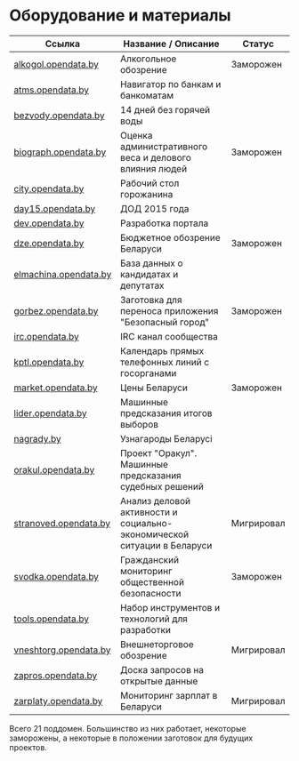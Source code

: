 # Оборудование и материалы

| Ссылка | Название / Описание | Статус |
| ---- | ---- | ---- |
|  [alkogol.opendata.by](http://alkogol.opendata.by) | Алкогольное обозрение | Заморожен |
|  [atms.opendata.by](http://atms.opendata.by) | Навигатор по банкам и банкоматам | |
|  [bezvody.opendata.by](http://bezvody.opendata.by) | 14 дней без горячей воды | |
|  [biograph.opendata.by](http://biograph.opendata.by) | Оценка административного веса и делового влияния людей | Заморожен |
|  [city.opendata.by](http://city.opendata.by) | Рабочий стол горожанина | |
|  [day15.opendata.by](http://day15.opendata.by) | ДОД 2015 года | |
|  [dev.opendata.by](http://dev.opendata.by) | Разработка портала | |
|  [dze.opendata.by](http://dze.opendata.by) | Бюджетное обозрение Беларуси | Заморожен |
|  [elmachina.opendata.by](http://elmachina.opendata.by) | База данных о кандидатах и депутатах | |
|  [gorbez.opendata.by](http://gorbez.opendata.by) | Заготовка для переноса приложения "Безопасный город" | Заморожен |
|  [irc.opendata.by](http://irc.opendata.by) | IRC канал сообщества | |
|  [kptl.opendata.by](http://kptl.opendata.by) | Календарь прямых телефонных линий с госорганами | |
|  [market.opendata.by](http://market.opendata.by) | Цены Беларуси | Заморожен |
|  [lider.opendata.by](http://lider.opendata.by) | Машинные предсказания итогов выборов |  |
|  [nagrady.by](http://nagrady.by) | Узнагароды Беларусі | |
|  [orakul.opendata.by](http://orakul.opendata.by) | Проект "Оракул". Машинные предсказания судебных решений | |
|  [stranoved.opendata.by](http://stranoved.opendata.by) | Анализ деловой активности и социально-экономической ситуации в Беларуси | Мигрировал |
|  [svodka.opendata.by](http://svodka.opendata.by) | Гражданский мониторинг общественной безопасности | Заморожен |
|  [tools.opendata.by](http://tools.opendata.by) | Набор инструментов и технологий для разработки | |
|  [vneshtorg.opendata.by](http://vneshtorg.opendata.by) | Внешнеторговое обозрение | Мигрировал |
|  [zapros.opendata.by](http://zapros.opendata.by) | Доска запросов на открытые данные | |
|  [zarplaty.opendata.by](http://zarplaty.opendata.by) | Мониторинг зарплат в Беларуси | Мигрировал |

Всего 21 поддомен. Большинство из них работает, некоторые заморожены,
а некоторые в положении заготовок для будущих проектов. 
